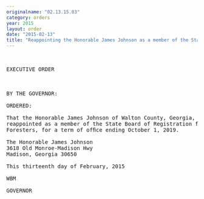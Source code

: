 ```yaml
---
originalname: "02.13.15.03"
category: orders
year: 2015
layout: order
date: "2015-02-13"
title: "Reappointing the Honorable James Johnson as a member of the State Board of Registration for Foresters"
---
```

<pre>
 

EXECUTIVE ORDER

 

BY THE GOVERNOR:

ORDERED:

That the Honorable James Johnson of Walton County, Georgia, is
reappointed as a member of the State Board of Registration for
Foresters, for a term of ofﬁce ending October 1, 2019.

The Honorable James Johnson
3618 Old Monroe-Madison Hwy
Madison, Georgia 30650

This thirteenth day of February, 2015

WBM

GOVERNOR

 

</pre>
